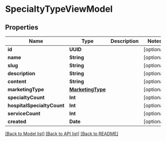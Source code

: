 # SpecialtyTypeViewModel

## Properties
Name | Type | Description | Notes
------------ | ------------- | ------------- | -------------
**id** | **UUID** |  | [optional] 
**name** | **String** |  | [optional] 
**slug** | **String** |  | [optional] 
**description** | **String** |  | [optional] 
**content** | **String** |  | [optional] 
**marketingType** | [**MarketingType**](MarketingType.md) |  | [optional] 
**specialtyCount** | **Int** |  | [optional] 
**hospitalSpecialtyCount** | **Int** |  | [optional] 
**serviceCount** | **Int** |  | [optional] 
**created** | **Date** |  | [optional] 

[[Back to Model list]](../README.md#documentation-for-models) [[Back to API list]](../README.md#documentation-for-api-endpoints) [[Back to README]](../README.md)


